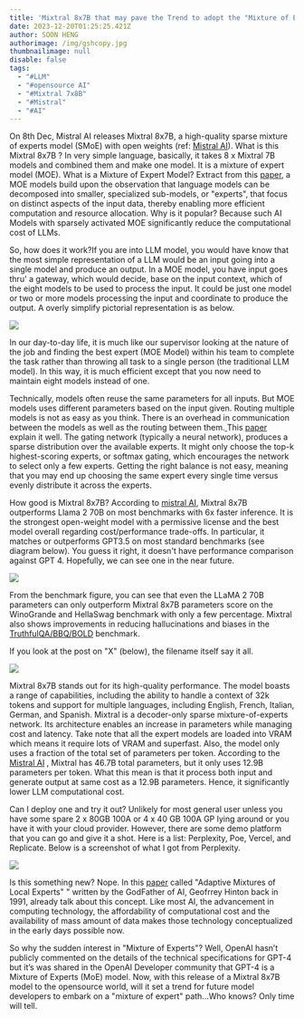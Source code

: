 ```yaml
---
title: 'Mixtral 8x7B that may pave the Trend to adopt the "Mixture of Experts" Model '
date: 2023-12-20T01:25:25.421Z
author: SOON HENG
authorimage: /img/gshcopy.jpg
thumbnailimage: null
disable: false
tags:
  - "#LLM"
  - "#opensource AI"
  - "#Mixtral 7x8B"
  - "#Mistral"
  - "#AI"
---
```

On 8th Dec, Mistral AI releases Mixtral 8x7B, a high-quality sparse mixture of experts model (SMoE) with open weights (ref: [Mistral AI](https://mistral.ai/news/mixtral-of-experts/)). What is this Mixtral 8x7B ? In very simple language, basically, it takes 8 x Mixtral 7B models and combined them and make one model. It is a mixture of expert model (MOE). What is a Mixture of Expert Model? Extract from this [paper](https://arxiv.org/pdf/2305.14705.pdf), a MOE models build upon the observation that language models can be decomposed into smaller, specialized sub-models, or "experts", that focus on distinct aspects of the input data, thereby enabling more efficient computation and resource allocation. Why is it popular? Because such AI Models with sparsely activated MOE significantly reduce the computational cost of LLMs.

So, how does it work?If you are into LLM model, you would have know that the most simple representation of a LLM would be an input going into a single model and produce an output. In a MOE model, you have input goes thru' a gateway, which would decide, base on the input context, which of the eight models to be used to process the input. It could be just one model or two or more models processing the input and coordinate to produce the output. A overly simplify pictorial representation is as below.

[![](https://soonhengblog.files.wordpress.com/2023/12/image-6.png?w=900)](https://soonhengblog.files.wordpress.com/2023/12/image-6.png)

In our day-to-day life, it is much like our supervisor looking at the nature of the job and finding the best expert (MOE Model) within his team to complete the task rather than throwing all task to a single person (the traditional LLM model). In this way, it is much efficient except that you now need to maintain eight models instead of one.

Technically, models often reuse the same parameters for all inputs. But MOE models uses different parameters based on the input given. Routing multiple models is not as easy as you think. There is an overhead in communication between the models as well as the routing between them.[ ](https://arxiv.org/abs/2101.03961)This [paper](https://arxiv.org/abs/2101.03961) explain it well. The gating network (typically a neural network), produces a sparse distribution over the available experts. It might only choose the top-k highest-scoring experts, or softmax gating, which encourages the network to select only a few experts. Getting the right balance is not easy, meaning that you may end up choosing the same expert every single time versus evenly distribute it across the experts.

How good is Mixtral 8x7B? According to [mistral AI](https://mistral.ai/news/mixtral-of-experts/), Mixtral 8x7B outperforms Llama 2 70B on most benchmarks with 6x faster inference. It is the strongest open-weight model with a permissive license and the best model overall regarding cost/performance trade-offs. In particular, it matches or outperforms GPT3.5 on most standard benchmarks (see diagram below). You guess it right, it doesn't have performance comparison against GPT 4. Hopefully, we can see one in the near future.

[![](https://soonhengblog.files.wordpress.com/2023/12/image-7.png?w=890)](https://soonhengblog.files.wordpress.com/2023/12/image-7.png)

From the benchmark figure, you can see that even the LLaMA 2 70B parameters can only outperform Mixtral 8x7B parameters score on the WinoGrande and HellaSwag benchmark with only a few percentage. Mixtral also shows improvements in reducing hallucinations and biases in the [TruthfulQA/BBQ/BOLD](https://mistral.ai/news/mixtral-of-experts/) benchmark.

If you look at the post on "X" (below), the filename itself say it all.

[![](https://soonhengblog.files.wordpress.com/2023/12/image-8.png?w=521)](https://soonhengblog.files.wordpress.com/2023/12/image-8.png)

Mixtral 8x7B stands out for its high-quality performance. The model boasts a range of capabilities, including the ability to handle a context of 32k tokens and support for multiple languages, including English, French, Italian, German, and Spanish. Mixtral is a decoder-only sparse mixture-of-experts network. Its architecture enables an increase in parameters while managing cost and latency. Take note that all the expert models are loaded into VRAM which means it require lots of VRAM and superfast. Also, the model only uses a fraction of the total set of parameters per token. According to the [Mistral AI](https://mistral.ai/news/mixtral-of-experts/) , Mixtral has 46.7B total parameters, but it only uses 12.9B parameters per token. What this mean is that it process both input and generate output at same cost as a 12.9B parameters. Hence, it significantly lower LLM computational cost.

Can I deploy one and try it out? Unlikely for most general user unless you have some spare 2 x 80GB 100A or 4 x 40 GB 100A GP lying around or you have it with your cloud provider. However, there are some demo platform that you can go and give it a shot. Here is a list: Perplexity, Poe, Vercel, and Replicate. Below is a screenshot of what I got from Perplexity.

[![](https://soonhengblog.files.wordpress.com/2023/12/image-5.png?w=1024)](https://soonhengblog.files.wordpress.com/2023/12/image-5.png)

Is this something new? Nope. In this [paper](https://ieeexplore.ieee.org/document/6797059) called "Adaptive Mixtures of Local Experts" " written by the GodFather of AI, Geofrrey Hinton back in 1991, already talk about this concept. Like most AI, the advancement in computing technology, the affordability of computational cost and the availability of mass amount of data makes those technology conceptualized in the early days possible now.

So why the sudden interest in "Mixture of Experts"? Well, OpenAI hasn’t publicly commented on the details of the technical specifications for GPT-4 but it’s was shared in the OpenAI Developer community that GPT-4 is a Mixture of Experts (MoE) model. Now, with this release of a Mixtral 8x7B model to the opensource world, will it set a trend for future model developers to embark on a "mixture of expert" path...Who knows? Only time will tell.